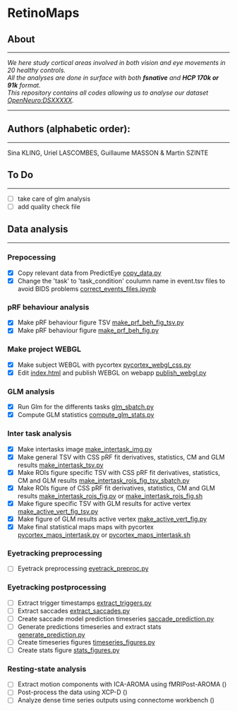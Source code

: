 # RetinoMaps
## About
---
*We here study cortical areas involved in both vision and eye movements in 20 healthy controls.</br>*
*All the analyses are done in surface with both **fsnative** and **HCP 170k or 91k** format.</br>*
*This repository contains all codes allowing us to analyse our dataset [OpenNeuro:DSXXXXX](https://openneuro.org/datasets/dsXXXX).</br>*

---
## Authors (alphabetic order): 
---
Sina KLING, Uriel LASCOMBES, Guillaume MASSON & Martin SZINTE

## To Do 
---
- [ ] take care of glm analysis
- [ ] add quality check file

## Data analysis
---
### Prepocessing
- [x] Copy relevant data from PredictEye [copy_data.py](preproc/bids_copy_data.sh) 
- [x] Change the 'task' to 'task_condition' coulumn name in event.tsv files to avoid BIDS problems [correct_events_files.ipynb](preproc/correct_events_files.ipynb)

### pRF behaviour analysis
- [x] Make pRF behaviour figure TSV [make_prf_beh_fig_tsv.py](pRF_beh/make_prf_beh_fig_tsv.py)
- [x] Make pRF behaviour figure [make_prf_beh_fig.py](pRF_beh/make_prf_beh_fig.py)

### Make project WEBGL
- [x] Make subject WEBGL with pycortex [pycortex_webgl_css.py](webgl/pycortex_webgl_css.py)
- [x] Edit [index.html](analysis_code/postproc/prf/webgl/index.html) and publish WEBGL on webapp [publish_webgl.py](webgl/publish_webgl.py)

### GLM analysis
- [x] Run Glm for the differents tasks [glm_sbatch.py](glm/fit/glm_sbatch.py)
- [x] Compute GLM statistics [compute_glm_stats.py](glm/postfit/compute_glm_stats.py)

### Inter task analysis
- [x] Make intertasks image [make_intertask_img.py](intertask/make_intertask_img.py)
- [x] Make general TSV with CSS pRF fit derivatives, statistics, CM and GLM results [make_intertask_tsv.py](intertask/make_intertask_tsv.py)
- [x] Make ROIs figure specific TSV with CSS pRF fit derivatives, statistics, CM  and GLM results [make_intertask_rois_fig_tsv_sbatch.py](intertask/make_intertask_rois_fig_tsv_sbatch.py) 
- [x] Make ROIs figure of CSS pRF fit derivatives, statistics, CM and GLM results [make_intertask_rois_fig.py](intertask/make_intertask_rois_fig.py) or [make_intertask_rois_fig.sh](intertask/make_intertask_rois_fig.sh)
- [x] Make figure specific TSV with GLM results for active vertex [make_active_vert_fig_tsv.py](intertask/make_active_vert_fig_tsv.py) 
- [x] Make figure of GLM results active vertex [make_active_vert_fig.py](intertask/make_active_vert_fig.py)
- [x] Make final statistical maps maps with pycortex [pycortex_maps_intertask.py](intertask/pycortex_maps_intertask.py) or [pycortex_maps_intertask.sh](intertask/pycortex_maps_intertask.sh)

### Eyetracking preprocessing 
- [ ] Eyetrack preprocessing [eyetrack_preproc.py](eyetracking/eyetrack_preproc.py)

### Eyetracking postprocessing
- [ ] Extract trigger timestamps [extract_triggers.py](eyetracking/extract_triggers.py)
- [ ] Extract saccades [extract_saccades.py](eyetracking/extract_saccades.py)
- [ ] Create saccade model prediction timeseries [saccade_prediction.py](eyetracking/saccade_prediction.py)
- [ ] Generate predictions timeseries and extract stats [generate_prediction.py](eyetracking/generate_prediction.py)
- [ ] Create timeseries figures [timeseries_figures.py](eyetracking/timeseries_figures.py)
- [ ] Create stats figure [stats_figures.py](eyetracking/stats_figures.py)

### Resting-state analysis
- [ ] Extract motion components with ICA-AROMA using fMRIPost-AROMA ()
- [ ] Post-process the data using XCP-D ()
- [ ] Analyze dense time series outputs using connectome workbench ()
